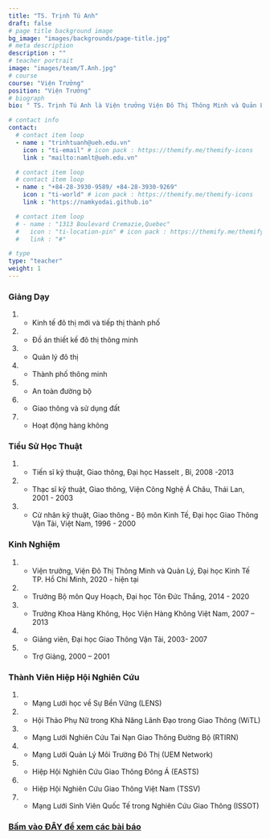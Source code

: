 ```yaml
---
title: "TS. Trịnh Tú Anh"
draft: false
# page title background image
bg_image: "images/backgrounds/page-title.jpg"
# meta description
description : ""
# teacher portrait
image: "images/team/T.Anh.jpg"
# course
course: "Viện Trưởng"
position: "Viện Trưởng"
# biograph
bio: " TS. Trịnh Tú Anh là Viện trưởng Viện Đô Thị Thông Minh và Quản Lý (ISCM), Đại học Kinh Tế TP. Hồ Chí Minh (UEH) từ tháng 5 năm 2020. Cô đã xây dựng sự nghiệp học thuật của mình như là giảng viên và trưởng khoa của nhiều trường đại học trong hơn 20 năm. Cô cũng được mời giảng dạy và hướng dẫn sinh viên thạc sĩ, tiến sĩ tại các trường đại học trong nước và quốc tế như Đại học Trieste, Đại học Hasselt, Đại học Thammasat, Đại học Toàn Cầu Handong,... Cô đồng chủ trì Hội Nghị Quốc Tế lần 1 về Phát Triển Bền Vững trong Kỹ Thuật Dân Dụng, Kỹ Thuật Giao Thông và Đô Thị (CUTE-2016), Hội Nghị Tương Lai Hàng Không lần 1: Thách Thức và Giải Pháp 2020 (AFCS2020), và là nhà tổ chức cũng như biên tập của CUTE-2018. Cô là một chuyên gia và lãnh đạo nhóm trong các nghiên cứu, dự án quốc tế và địa phương về thành phố thông minh, quy hoạch giao thông và đô thị, an toàn giao thông, quản lý dự án, kinh tế giao thông, giao thông công cộng, hoạt động hàng không, và Đánh Giá Tác Động Môi Trường và Xã Hội (SEIA). Cô đã xuất bản nhiều bài báo khoa học trong các tạp chí, kỷ yếu hội nghị trong các lĩnh vực nghiên cứu chuyên sâu của mình."

# contact info
contact:
  # contact item loop
  - name : "trinhtuanh@ueh.edu.vn"
    icon : "ti-email" # icon pack : https://themify.me/themify-icons
    link : "mailto:namlt@ueh.edu.vn"

  # contact item loop
  # contact item loop
  - name : "+84-28-3930-9589/ +84-28-3930-9269"
    icon : "ti-world" # icon pack : https://themify.me/themify-icons
    link : "https://namkyodai.github.io"

  # contact item loop
  # - name : "1313 Boulevard Cremazie,Quebec"
  #   icon : "ti-location-pin" # icon pack : https://themify.me/themify-icons
  #   link : "#"

# type
type: "teacher"
weight: 1
---
```



### Giảng Dạy
1. * Kinh tế đô thị mới và tiếp thị thành phố
1. * Đồ án thiết kế đô thị thông minh
1. * Quản lý đô thị
1. * Thành phố thông minh
1. * An toàn đường bộ
1. * Giao thông và sử dụng đất
1. * Hoạt động hàng không


### Tiểu Sử Học Thuật
1. * Tiến sĩ kỹ thuật, Giao thông, Đại học Hasselt , Bỉ, 2008 -2013
1. * Thạc sĩ kỹ thuật, Giao thông, Viện Công Nghệ Á Châu, Thái Lan, 2001 - 2003
1. * Cử nhân kỹ thuật, Giao thông - Bộ môn Kinh Tế, Đại học Giao Thông Vận Tải, Việt Nam, 1996 - 2000

### Kinh Nghiệm
1. * Viện trưởng, Viện Đô Thị Thông Minh và Quản Lý, Đại học Kinh Tế TP. Hồ Chí Minh, 2020 - hiện tại
1. * Trưởng Bộ môn Quy Hoạch, Đại học Tôn Đức Thắng, 2014 - 2020
1. * Trưởng Khoa Hàng Không, Học Viện Hàng Không Việt Nam, 2007 – 2013
1. * Giảng viên, Đại học Giao Thông Vận Tải, 2003- 2007
1. * Trợ Giảng, 2000 – 2001

### Thành Viên Hiệp Hội Nghiên Cứu

1. * Mạng Lưới học về Sự Bền Vững (LENS)
1. * Hội Thảo Phụ Nữ trong Khả Năng Lãnh Đạo trong Giao Thông (WiTL)
1. * Mạng Lưới Nghiên Cứu Tai Nạn Giao Thông Đường Bộ (RTIRN)
1. * Mạng Lưới Quản Lý Môi Trường Đô Thị (UEM Network)
1. * Hiệp Hội Nghiên Cứu Giao Thông Đông Á (EASTS)
1. * Hiệp Hội Nghiên Cứu Giao Thông Việt Nam (TSSV)
1. * Mạng Lưới Sinh Viên Quốc Tế trong Nghiên Cứu Giao Thông (ISSOT)

### [Bấm vào ĐÂY để xem các bài báo](https://scholar.google.com.vn/citations?hl=en&user=aaTLa1UAAAAJ&view_op=list_works&sortby=pubdate)
